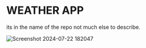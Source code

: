 # WEATHER APP
its in the name of the repo not much else to describe.

![Screenshot 2024-07-22 182047](https://github.com/user-attachments/assets/2aaad664-bfb8-469f-b25f-2bc018c5028f)
